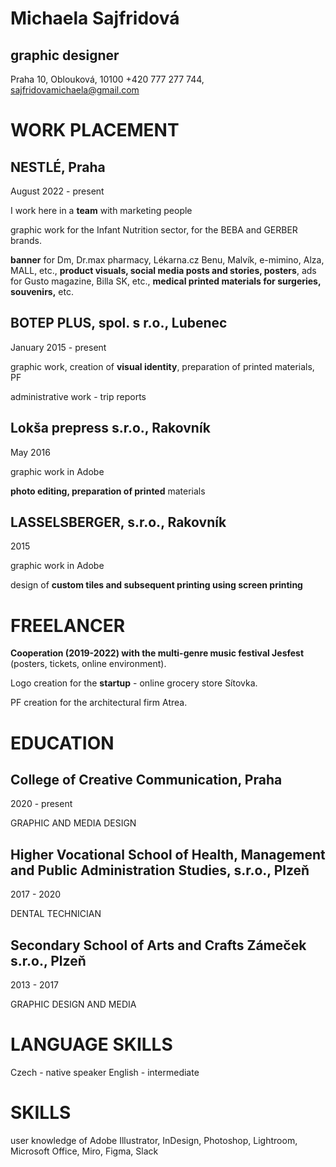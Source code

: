 # Michaela Sajfridová
## graphic designer


Praha 10, Oblouková, 10100 
+420 777 277 744, sajfridovamichaela@gmail.com


# WORK PLACEMENT

## NESTLÉ, Praha

August  2022 - present

I work here in a **team** with marketing people

graphic work for the Infant Nutrition sector, for the BEBA and GERBER brands.

**banner** for Dm, Dr.max pharmacy, Lékarna.cz Benu, Malvík, e-mimino, Alza, MALL, etc., **product visuals, social media posts and stories, posters**, ads for Gusto magazine, Billa SK, etc., **medical printed materials for surgeries, souvenirs,** etc. 

## BOTEP PLUS, spol. s r.o., Lubenec
January 2015 - present

graphic work, creation of **visual identity**, preparation of printed materials, PF

administrative work - trip reports 

## Lokša prepress s.r.o., Rakovník
May 2016 

graphic work in Adobe

**photo editing, preparation of printed** materials

## LASSELSBERGER, s.r.o., Rakovník
2015

graphic work in Adobe

design of **custom tiles and subsequent printing using screen printing**

# FREELANCER
**Cooperation (2019-2022) with the multi-genre music festival Jesfest** (posters, tickets, online environment).

Logo creation for the **startup** - online grocery store Sítovka.

PF creation for the architectural firm Atrea.

# EDUCATION
## College of Creative Communication, Praha
2020 - present

GRAPHIC AND MEDIA DESIGN

## Higher Vocational School of Health, Management and Public Administration Studies, s.r.o., Plzeň
2017 - 2020

DENTAL TECHNICIAN

## Secondary School of Arts and Crafts Zámeček s.r.o., Plzeň
2013 - 2017

GRAPHIC DESIGN AND MEDIA

# LANGUAGE SKILLS 
Czech - native speaker
English - intermediate 


# SKILLS
user knowledge of Adobe Illustrator, InDesign, Photoshop, Lightroom, Microsoft Office, Miro, Figma, Slack



